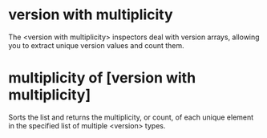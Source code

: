 # version with multiplicity

The &lt;version with multiplicity&gt; inspectors deal with version arrays, allowing you to extract unique version values and count them.

# multiplicity of [version with multiplicity]

Sorts the list and returns the multiplicity, or count, of each unique element in the specified list of multiple &lt;version&gt; types.
